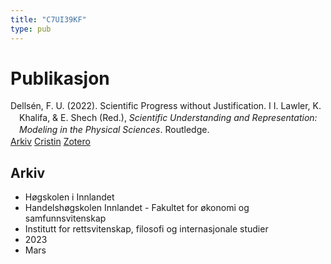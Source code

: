 ```yaml
---
title: "C7UI39KF"
type: pub
---
```

<h1>Publikasjon</h1>
<article id="csl-bib-container-C7UI39KF" class="csl-bib-container">
  <div class="csl-bib-body" style="line-height: 1.35; padding-left: 1em; text-indent:-1em;">
  <div class="csl-entry">Dells&#xE9;n, F. U. (2022). Scientific Progress without Justification. I I. Lawler, K. Khalifa, &amp; E. Shech (Red.), <i>Scientific Understanding and Representation: Modeling in the Physical Sciences</i>. Routledge.</div>
</div>
  <div class="csl-bib-buttons">
    <a href="#taxonomy-article-C7UI39KF" class="csl-bib-button">Arkiv</a>
    <a href alt="Cristin URL" class="csl-bib-button">Cristin</a>
    <a href alt="Zotero URL" class="csl-bib-button">Zotero</a>
  </div>
  <div id="csl-bib-meta-container-C7UI39KF"></div>
</article>
<div id="csl-bib-meta-C7UI39KF" class="csl-bib-meta">
  <article id="taxonomy-article-C7UI39KF" class="taxonomy-article">
    <h1>Arkiv</h1>
    <ul>
      <li>Høgskolen i Innlandet</li>
      <li>Handelshøgskolen Innlandet - Fakultet for økonomi og samfunnsvitenskap</li>
      <li>Institutt for rettsvitenskap, filosofi og internasjonale studier</li>
      <li>2023</li>
      <li>Mars</li>
    </ul>
  </article>
</div>
